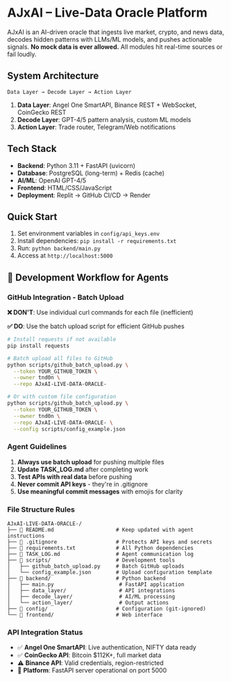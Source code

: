 # AJxAI – Live-Data Oracle Platform

AJxAI is an AI-driven oracle that ingests live market, crypto, and news data, decodes hidden patterns with LLMs/ML models, and pushes actionable signals. **No mock data is ever allowed.** All modules hit real-time sources or fail loudly.

## System Architecture

```
Data Layer → Decode Layer → Action Layer
```

1. **Data Layer**: Angel One SmartAPI, Binance REST + WebSocket, CoinGecko REST
2. **Decode Layer**: GPT-4/5 pattern analysis, custom ML models
3. **Action Layer**: Trade router, Telegram/Web notifications

## Tech Stack

- **Backend**: Python 3.11 + FastAPI (uvicorn)
- **Database**: PostgreSQL (long-term) + Redis (cache)
- **AI/ML**: OpenAI GPT-4/5
- **Frontend**: HTML/CSS/JavaScript
- **Deployment**: Replit → GitHub CI/CD → Render

## Quick Start

1. Set environment variables in `config/api_keys.env`
2. Install dependencies: `pip install -r requirements.txt`
3. Run: `python backend/main.py`
4. Access at `http://localhost:5000`

## 🔧 Development Workflow for Agents

### GitHub Integration - Batch Upload

**❌ DON'T**: Use individual curl commands for each file (inefficient)

**✅ DO**: Use the batch upload script for efficient GitHub pushes

```bash
# Install requests if not available
pip install requests

# Batch upload all files to GitHub
python scripts/github_batch_upload.py \
  --token YOUR_GITHUB_TOKEN \
  --owner tnd0n \
  --repo AJxAI-LIVE-DATA-ORACLE-

# Or with custom file configuration
python scripts/github_batch_upload.py \
  --token YOUR_GITHUB_TOKEN \
  --owner tnd0n \
  --repo AJxAI-LIVE-DATA-ORACLE- \
  --config scripts/config_example.json
```

### Agent Guidelines

1. **Always use batch upload** for pushing multiple files
2. **Update TASK_LOG.md** after completing work
3. **Test APIs with real data** before pushing
4. **Never commit API keys** - they're in .gitignore
5. **Use meaningful commit messages** with emojis for clarity

### File Structure Rules

```
AJxAI-LIVE-DATA-ORACLE-/
├── 📄 README.md                    # Keep updated with agent instructions
├── 📄 .gitignore                   # Protects API keys and secrets
├── 📄 requirements.txt             # All Python dependencies
├── 📄 TASK_LOG.md                  # Agent communication log
├── 📁 scripts/                     # Development tools
│   ├── github_batch_upload.py     # Batch GitHub uploads
│   └── config_example.json        # Upload configuration template
├── 📁 backend/                     # Python backend
│   ├── main.py                     # FastAPI application
│   ├── data_layer/                 # API integrations
│   ├── decode_layer/               # AI/ML processing
│   └── action_layer/               # Output actions
├── 📁 config/                      # Configuration (git-ignored)
└── 📁 frontend/                    # Web interface
```

### API Integration Status

- ✅ **Angel One SmartAPI**: Live authentication, NIFTY data ready
- ✅ **CoinGecko API**: Bitcoin $112K+, full market data
- ⚠️ **Binance API**: Valid credentials, region-restricted
- 🚀 **Platform**: FastAPI server operational on port 5000